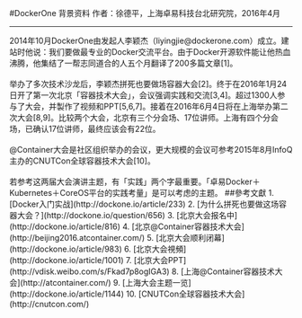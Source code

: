 #DockerOne 背景资料
作者：徐德平，上海卓易科技台北研究院，2016年4月
<hr>
2014年10月DockerOne由发起人李颖杰（liyingjie@dockerone.com）成立。建站时他说：我们要做最专业的Docker交流平台。由于Docker开源软件能让他热血沸腾，他集结了一帮志同道合的人五个月翻译了200多篇文章[1]。
<br><br>
举办了多次技术沙龙后，李颖杰拼死也要做场容器大会[2]。终于在2016年1月24日开了第一次北京「容器技术大会」，会议强调实践和交流[3,4]。超过1300人参与了大会，并製作了视频和PPT[5,6,7]。接着在2016年6月4日将在上海举办第二次大会[8,9]。比较两个大会，北京有三个分会场、17位讲师。上海有四个分会场，已确认17位讲师，最终应该会有22位。
<br><br>
@Container大会是社区组织举办的会议，更大规模的会议可参考2015年8月InfoQ主办的CNUTCon全球容器技术大会[10]。
<br><br>
若参考这两届大会演讲主题，有「实践」两个字最重要。「卓易Docker＋Kubernetes＋CoreOS平台的实践考量」是可以考虑的主题。
##參考文獻
1. [Docker入门实战](http://dockone.io/article/233)
2. [为什么拼死也要做这场容器大会？](http://dockone.io/question/656)
3. [北京大会报名中](http://dockone.io/article/816)
4. [北京@Container容器技术大会](http://beijing2016.atcontainer.com/)
5. [北京大会顺利闭幕](http://dockone.io/article/983)
6. [北京大会視頻](http://dockone.io/article/1001)
7. [北京大会PPT](http://vdisk.weibo.com/s/Fkad7p8ogIGA3)
8. [上海@Container容器技术大会](http://atcontainer.com/)
9. [上海大会主题一览](http://dockone.io/article/1144)
10. [CNUTCon全球容器技术大会](http://cnutcon.com/)
